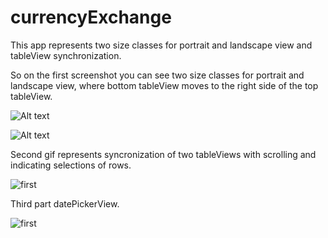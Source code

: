 # currencyExchange

This app represents two size classes for portrait and landscape view and tableView synchronization.

So on the first screenshot you can see two size classes for portrait and landscape view, where bottom tableView moves to the right side of the top tableView.

![Alt text](https://user-images.githubusercontent.com/33849500/146539298-3242bf65-295c-49c5-a6a1-3e84eb6b3c15.png "Portrait View")

![Alt text](https://user-images.githubusercontent.com/33849500/146539430-02c10e11-976a-4a36-8a67-0b6035f0b71e.png "Landscape View")

Second gif represents syncronization of two tableViews with scrolling and indicating selections of rows.

![first](https://user-images.githubusercontent.com/33849500/146539744-78f1dac9-0abf-4046-a5fa-db3f45a892ee.gif)

Third part datePickerView.

![first](https://user-images.githubusercontent.com/33849500/146539895-24ae0975-9ed3-41e4-8acf-c55299322c43.gif)

